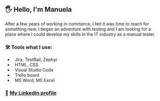 ## 🖐️ Hello, I'm Manuela

After a few years of working in commerce, I felt it was time to reach for something new. I began an adventure with testing and I am looking for a place where I could develop my skills in the IT industry as a manual tester.

### 🛠️ Tools what I use:

- &nbsp; Jira, TestRail, Zephyr
- &nbsp; HTML, CSS
- &nbsp; Visual Studio Code
- &nbsp; Trello board
- &nbsp; MS Word, MS Excel

### 💠 <a href="https://www.linkedin.com/in/manuela-wystup/"> My <b>LinkedIn</b> profile</a>

<!---
Caounee/Caounee is a ✨ special ✨ repository because its `README.md` (this file) appears on your GitHub profile.
You can click the Preview link to take a look at your changes.
--->
